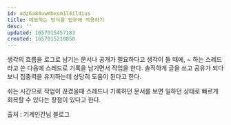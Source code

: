 ```yaml
---
id: adz6a84uwmbxsm1l4il4ius
title: 메모하는 방식을 업무에 적용하기
desc: ''
updated: 1657015457183
created: 1657015210858
---
```


생각의 흐름을 로그로 남기는 문서나 공개가 필요하다고 생각이 들 때에,
~ 하는 스레드라고 쓴 다음에 스레드로 기록을 남기면서 작업을 한다.
솔직하게 글을 쓰고 공유가 되다보니 집중력을 유지하는데 상당히 도움이 된다고 한다.

쉬는 시간으로 작업이 끊겼을때 스레드나 기록하던 문서를 보면 일하던 상태로 빠르게 회복할 수 있다는 장점이 있다고 한다.

출처 : 기계인간님 블로그
